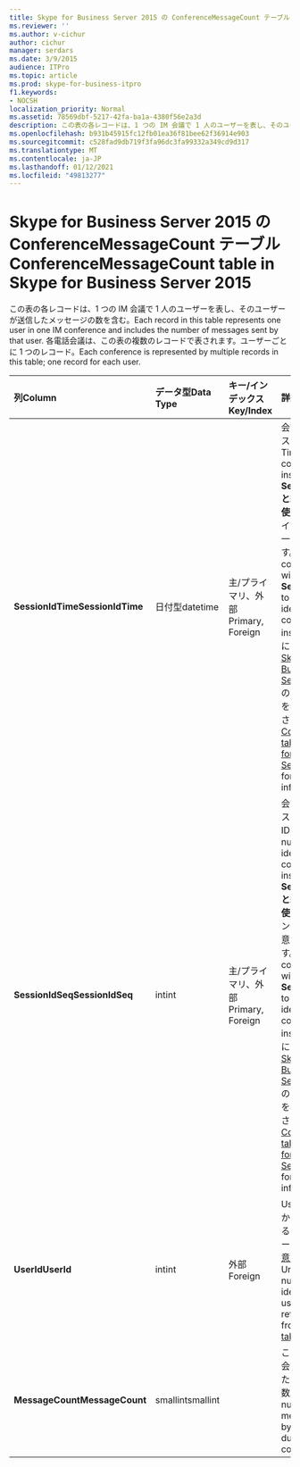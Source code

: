 ```yaml
---
title: Skype for Business Server 2015 の ConferenceMessageCount テーブル
ms.reviewer: ''
ms.author: v-cichur
author: cichur
manager: serdars
ms.date: 3/9/2015
audience: ITPro
ms.topic: article
ms.prod: skype-for-business-itpro
f1.keywords:
- NOCSH
localization_priority: Normal
ms.assetid: 78569dbf-5217-42fa-ba1a-4380f56e2a3d
description: この表の各レコードは、1 つの IM 会議で 1 人のユーザーを表し、そのユーザーが送信したメッセージの数を含む。 各電話会議は、この表の複数のレコードで表されます。ユーザーごとに 1 つのレコード。
ms.openlocfilehash: b931b45915fc12fb01ea36f81bee62f36914e903
ms.sourcegitcommit: c528fad9db719f3fa96dc3fa99332a349cd9d317
ms.translationtype: MT
ms.contentlocale: ja-JP
ms.lasthandoff: 01/12/2021
ms.locfileid: "49813277"
---
```

# <a name="conferencemessagecount-table-in-skype-for-business-server-2015"></a><span data-ttu-id="7070e-104">Skype for Business Server 2015 の ConferenceMessageCount テーブル</span><span class="sxs-lookup"><span data-stu-id="7070e-104">ConferenceMessageCount table in Skype for Business Server 2015</span></span>
 
<span data-ttu-id="7070e-105">この表の各レコードは、1 つの IM 会議で 1 人のユーザーを表し、そのユーザーが送信したメッセージの数を含む。</span><span class="sxs-lookup"><span data-stu-id="7070e-105">Each record in this table represents one user in one IM conference and includes the number of messages sent by that user.</span></span> <span data-ttu-id="7070e-106">各電話会議は、この表の複数のレコードで表されます。ユーザーごとに 1 つのレコード。</span><span class="sxs-lookup"><span data-stu-id="7070e-106">Each conference is represented by multiple records in this table; one record for each user.</span></span>
  
|<span data-ttu-id="7070e-107">**列**</span><span class="sxs-lookup"><span data-stu-id="7070e-107">**Column**</span></span>|<span data-ttu-id="7070e-108">**データ型**</span><span class="sxs-lookup"><span data-stu-id="7070e-108">**Data Type**</span></span>|<span data-ttu-id="7070e-109">**キー/インデックス**</span><span class="sxs-lookup"><span data-stu-id="7070e-109">**Key/Index**</span></span>|<span data-ttu-id="7070e-110">**詳細**</span><span class="sxs-lookup"><span data-stu-id="7070e-110">**Details**</span></span>|
|:-----|:-----|:-----|:-----|
|<span data-ttu-id="7070e-111">**SessionIdTime**</span><span class="sxs-lookup"><span data-stu-id="7070e-111">**SessionIdTime**</span></span> <br/> |<span data-ttu-id="7070e-112">日付型</span><span class="sxs-lookup"><span data-stu-id="7070e-112">datetime</span></span>  <br/> |<span data-ttu-id="7070e-113">主/プライマリ、外部</span><span class="sxs-lookup"><span data-stu-id="7070e-113">Primary, Foreign</span></span>  <br/> |<span data-ttu-id="7070e-114">会議インスタンスの時間。</span><span class="sxs-lookup"><span data-stu-id="7070e-114">Time of conference instance.</span></span> <span data-ttu-id="7070e-115">**SessionIdSeq と組み合わせて使用して**、会議インスタンスを一意に識別します。</span><span class="sxs-lookup"><span data-stu-id="7070e-115">Used in conjunction with **SessionIdSeq** to uniquely identify a conference instance.</span></span> <span data-ttu-id="7070e-116">詳細については [、Skype for Business Server 2015](conferences.md) の電話会議の表を参照してください。</span><span class="sxs-lookup"><span data-stu-id="7070e-116">See the [Conferences table in Skype for Business Server 2015](conferences.md) for more information.</span></span> <br/> |
|<span data-ttu-id="7070e-117">**SessionIdSeq**</span><span class="sxs-lookup"><span data-stu-id="7070e-117">**SessionIdSeq**</span></span> <br/> |<span data-ttu-id="7070e-118">int</span><span class="sxs-lookup"><span data-stu-id="7070e-118">int</span></span>  <br/> |<span data-ttu-id="7070e-119">主/プライマリ、外部</span><span class="sxs-lookup"><span data-stu-id="7070e-119">Primary, Foreign</span></span>  <br/> |<span data-ttu-id="7070e-120">会議インスタンスを識別する ID 番号。</span><span class="sxs-lookup"><span data-stu-id="7070e-120">ID number to identify the conference instance.</span></span> <span data-ttu-id="7070e-121">**SessionIdTime と組み合わせて使用し**、会議インスタンスを一意に識別します。</span><span class="sxs-lookup"><span data-stu-id="7070e-121">Used in conjunction with **SessionIdTime** to uniquely identify a conference instance.</span></span> <span data-ttu-id="7070e-122">詳細については [、Skype for Business Server 2015](conferences.md) の電話会議の表を参照してください。</span><span class="sxs-lookup"><span data-stu-id="7070e-122">See the [Conferences table in Skype for Business Server 2015](conferences.md) for more information.</span></span> <br/> |
|<span data-ttu-id="7070e-123">**UserId**</span><span class="sxs-lookup"><span data-stu-id="7070e-123">**UserId**</span></span> <br/> |<span data-ttu-id="7070e-124">int</span><span class="sxs-lookup"><span data-stu-id="7070e-124">int</span></span>  <br/> |<span data-ttu-id="7070e-125">外部</span><span class="sxs-lookup"><span data-stu-id="7070e-125">Foreign</span></span>  <br/> |<span data-ttu-id="7070e-126">Users テーブルから参照される、このユーザーを識別する一[意の番号。](users.md)</span><span class="sxs-lookup"><span data-stu-id="7070e-126">Unique number identifying this user, referenced from the [Users table](users.md).</span></span>  <br/> |
|<span data-ttu-id="7070e-127">**MessageCount**</span><span class="sxs-lookup"><span data-stu-id="7070e-127">**MessageCount**</span></span> <br/> |<span data-ttu-id="7070e-128">smallint</span><span class="sxs-lookup"><span data-stu-id="7070e-128">smallint</span></span>  <br/> | <br/> |<span data-ttu-id="7070e-129">このユーザーが会議中に送信したメッセージの数。</span><span class="sxs-lookup"><span data-stu-id="7070e-129">The number of messages sent by this user during this conference.</span></span>  <br/> |
   

